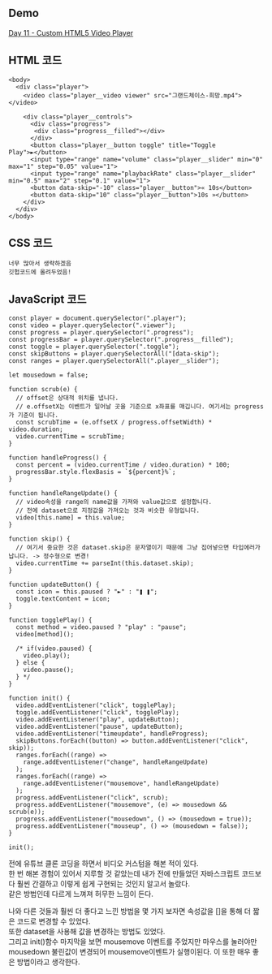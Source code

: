 ## Demo

<a href="https://shigatsuel.github.io/javascript30-challenge/Day-11(Custom-HTML5-Video-Player)/index.html" target="_blank">Day 11 - Custom HTML5 Video Player</a>

## HTML 코드

```
<body>
  <div class="player">
    <video class="player__video viewer" src="그랜드체이스-희망.mp4"></video>

    <div class="player__controls">
      <div class="progress">
       <div class="progress__filled"></div>
      </div>
      <button class="player__button toggle" title="Toggle Play">►</button>
      <input type="range" name="volume" class="player__slider" min="0" max="1" step="0.05" value="1">
      <input type="range" name="playbackRate" class="player__slider" min="0.5" max="2" step="0.1" value="1">
      <button data-skip="-10" class="player__button">« 10s</button>
      <button data-skip="10" class="player__button">10s »</button>
    </div>
  </div>
</body>
```

## CSS 코드

```
너무 많아서 생략하겠음
깃헙코드에 올려두었음!
```

## JavaScript 코드

```
const player = document.querySelector(".player");
const video = player.querySelector(".viewer");
const progress = player.querySelector(".progress");
const progressBar = player.querySelector(".progress__filled");
const toggle = player.querySelector(".toggle");
const skipButtons = player.querySelectorAll("[data-skip");
const ranges = player.querySelectorAll(".player__slider");

let mousedown = false;

function scrub(e) {
  // offset은 상대적 위치를 냅니다.
  // e.offsetX는 이벤트가 일어날 곳을 기준으로 x좌표를 매깁니다. 여기서는 progress가 기준이 됩니다.
  const scrubTime = (e.offsetX / progress.offsetWidth) * video.duration;
  video.currentTime = scrubTime;
}

function handleProgress() {
  const percent = (video.currentTime / video.duration) * 100;
  progressBar.style.flexBasis = `${percent}%`;
}

function handleRangeUpdate() {
  // video속성을 range의 name값을 가져와 value값으로 설정합니다.
  // 전에 dataset으로 지정값을 가져오는 것과 비슷한 유형입니다.
  video[this.name] = this.value;
}

function skip() {
  // 여기서 중요한 것은 dataset.skip은 문자열이기 때문에 그냥 집어넣으면 타입에러가 납니다. -> 정수형으로 변경!
  video.currentTime += parseInt(this.dataset.skip);
}

function updateButton() {
  const icon = this.paused ? "►" : "❚ ❚";
  toggle.textContent = icon;
}

function togglePlay() {
  const method = video.paused ? "play" : "pause";
  video[method]();

  /* if(video.paused) {
    video.play();
  } else {
    video.pause();
  } */
}

function init() {
  video.addEventListener("click", togglePlay);
  toggle.addEventListener("click", togglePlay);
  video.addEventListener("play", updateButton);
  video.addEventListener("pause", updateButton);
  video.addEventListener("timeupdate", handleProgress);
  skipButtons.forEach((button) => button.addEventListener("click", skip));
  ranges.forEach((range) =>
    range.addEventListener("change", handleRangeUpdate)
  );
  ranges.forEach((range) =>
    range.addEventListener("mousemove", handleRangeUpdate)
  );
  progress.addEventListener("click", scrub);
  progress.addEventListener("mousemove", (e) => mousedown && scrub(e));
  progress.addEventListener("mousedown", () => (mousedown = true));
  progress.addEventListener("mouseup", () => (mousedown = false));
}

init();
```

전에 유튜브 클론 코딩을 하면서 비디오 커스텀을 해본 적이 있다.<br>
한 번 해본 경험이 있어서 지루할 것 같았는데 내가 전에 만들었던 자바스크립트 코드보다 훨씬 간결하고 이렇게 쉽게 구현되는 것인지 알고서 놀랐다.<br>
같은 방법인데 다르게 느껴져 허무한 느낌이 든다.<br>

나와 다른 것들과 훨씬 더 좋다고 느낀 방법을 몇 가지 보자면 속성값을 []을 통해 더 짧은 코드로 변경할 수 있었다.<br>
또한 dataset을 사용해 값을 변경하는 방법도 있었다.<br>
그리고 init()함수 마지막을 보면 mousemove 이벤트를 주었지만 마우스를 눌러야만 mousedown 불린값이 변경되어 mousemove이벤트가 실행이된다. 이 또한 매우 좋은 방법이라고 생각한다.<br>
